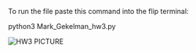 To run the file paste this command into the flip terminal:

python3 Mark_Gekelman_hw3.py

![HW3 PICTURE](https://imgur.com/yrK5UOm)